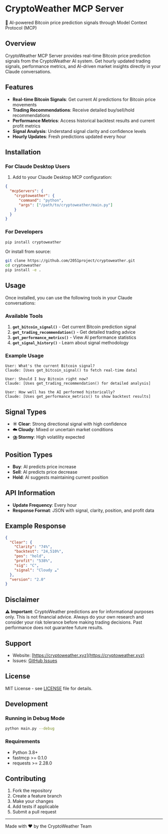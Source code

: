 # CryptoWeather MCP Server

🔮 AI-powered Bitcoin price prediction signals through Model Context Protocol (MCP)

## Overview

CryptoWeather MCP Server provides real-time Bitcoin price prediction signals from the CryptoWeather AI system. Get hourly updated trading signals, performance metrics, and AI-driven market insights directly in your Claude conversations.

## Features

- **Real-time Bitcoin Signals**: Get current AI predictions for Bitcoin price movements
- **Trading Recommendations**: Receive detailed buy/sell/hold recommendations
- **Performance Metrics**: Access historical backtest results and current profit metrics
- **Signal Analysis**: Understand signal clarity and confidence levels
- **Hourly Updates**: Fresh predictions updated every hour

## Installation

### For Claude Desktop Users

1. Add to your Claude Desktop MCP configuration:

```json
{
  "mcpServers": {
    "cryptoweather": {
      "command": "python",
      "args": ["/path/to/cryptoweather/main.py"]
    }
  }
}
```

### For Developers

```bash
pip install cryptoweather
```

Or install from source:

```bash
git clone https://github.com/2051project/cryptoweather.git
cd cryptoweather
pip install -e .
```

## Usage

Once installed, you can use the following tools in your Claude conversations:

### Available Tools

1. **`get_bitcoin_signal()`** - Get current Bitcoin prediction signal
2. **`get_trading_recommendation()`** - Get detailed trading advice
3. **`get_performance_metrics()`** - View AI performance statistics
4. **`get_signal_history()`** - Learn about signal methodology

### Example Usage

```
User: What's the current Bitcoin signal?
Claude: [Uses get_bitcoin_signal() to fetch real-time data]

User: Should I buy Bitcoin right now?
Claude: [Uses get_trading_recommendation() for detailed analysis]

User: How well has the AI performed historically?
Claude: [Uses get_performance_metrics() to show backtest results]
```

## Signal Types

- **☀️ Clear**: Strong directional signal with high confidence
- **☁️ Cloudy**: Mixed or uncertain market conditions
- **⛈️ Stormy**: High volatility expected

## Position Types

- **Buy**: AI predicts price increase
- **Sell**: AI predicts price decrease  
- **Hold**: AI suggests maintaining current position

## API Information

- **Update Frequency**: Every hour
- **Response Format**: JSON with signal, clarity, position, and profit data

## Example Response

```json
{
  "Clear": {
    "Clarity": "74%",
    "backtest": "24,510%",
    "pos": "hold",
    "profit": "538%",
    "sig": "C",
    "signal": "Cloudy ☁️"
  },
  "version": "2.0"
}
```

## Disclaimer

⚠️ **Important**: CryptoWeather predictions are for informational purposes only. This is not financial advice. Always do your own research and consider your risk tolerance before making trading decisions. Past performance does not guarantee future results.

## Support

- Website: [https://cryptoweather.xyz](https://cryptoweather.xyz)
- Issues: [GitHub Issues](https://github.com/2051project/cryptoweather/issues)

## License

MIT License - see [LICENSE](LICENSE) file for details.

## Development

### Running in Debug Mode

```bash
python main.py --debug
```

### Requirements

- Python 3.8+
- fastmcp >= 0.1.0
- requests >= 2.28.0

## Contributing

1. Fork the repository
2. Create a feature branch
3. Make your changes
4. Add tests if applicable
5. Submit a pull request

---

Made with ❤️ by the CryptoWeather Team